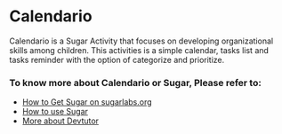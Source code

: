 # Calendario #

Calendario is a Sugar Activity that focuses on developing organizational skills among children. This activities is a simple calendar, tasks list and tasks reminder with the option of categorize and prioritize.

### To know more about Calendario or Sugar, Please refer to: ###

* [How to Get Sugar on sugarlabs.org](https://sugarlabs.org/)
* [How to use Sugar](https://help.sugarlabs.org/)
* [More about Devtutor](https://activities.sugarlabs.org/en-US/sugar/addon/4360)